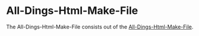 # All-Dings-Html-Make-File

The All-Dings-Html-Make-File consists out of the [All-Dings-Html-Make-File](300000004.make).
